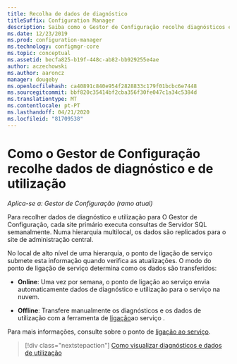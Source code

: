 ```yaml
---
title: Recolha de dados de diagnóstico
titleSuffix: Configuration Manager
description: Saiba como o Gestor de Configuração recolhe diagnósticos e dados de utilização sobre si mesmo.
ms.date: 12/23/2019
ms.prod: configuration-manager
ms.technology: configmgr-core
ms.topic: conceptual
ms.assetid: becfa825-b19f-448c-ab82-bb929255e4ae
author: aczechowski
ms.author: aaroncz
manager: dougeby
ms.openlocfilehash: ca40891c840e954f2828833c179f01bcbc6e7448
ms.sourcegitcommit: bbf820c35414bf2cba356f30fe047c1a34c5384d
ms.translationtype: MT
ms.contentlocale: pt-PT
ms.lasthandoff: 04/21/2020
ms.locfileid: "81709538"
---
```

# <a name="how-configuration-manager-collects-diagnostics-and-usage-data"></a>Como o Gestor de Configuração recolhe dados de diagnóstico e de utilização

*Aplica-se a: Gestor de Configuração (ramo atual)*

Para recolher dados de diagnóstico e utilização para O Gestor de Configuração, cada site primário executa consultas de Servidor SQL semanalmente. Numa hierarquia multilocal, os dados são replicados para o site de administração central.  

No local de alto nível de uma hierarquia, o ponto de ligação de serviço submete esta informação quando verifica as atualizações. O modo do ponto de ligação de serviço determina como os dados são transferidos:

- **Online**: Uma vez por semana, o ponto de ligação ao serviço envia automaticamente dados de diagnóstico e utilização para o serviço na nuvem.

- **Offline**: Transfere manualmente os diagnósticos e os dados de utilização com a ferramenta de [ligação](../../servers/manage/use-the-service-connection-tool.md)ao serviço .

Para mais informações, consulte sobre o ponto de [ligação ao serviço](../../servers/deploy/configure/about-the-service-connection-point.md).

> [!div class="nextstepaction"]
> [Como visualizar diagnósticos e dados de utilização](view-diagnostics-and-usage-data.md)
